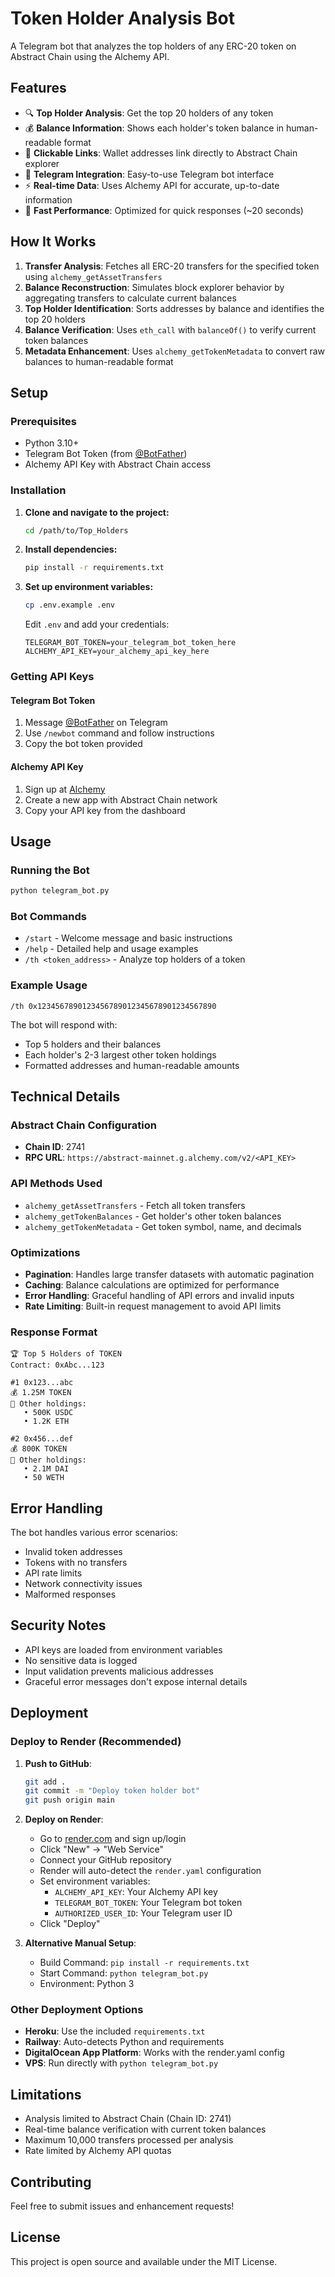 # Token Holder Analysis Bot

A Telegram bot that analyzes the top holders of any ERC-20 token on Abstract Chain using the Alchemy API.

## Features

- 🔍 **Top Holder Analysis**: Get the top 20 holders of any token
- 💰 **Balance Information**: Shows each holder's token balance in human-readable format
- 🔗 **Clickable Links**: Wallet addresses link directly to Abstract Chain explorer
- 📱 **Telegram Integration**: Easy-to-use Telegram bot interface
- ⚡ **Real-time Data**: Uses Alchemy API for accurate, up-to-date information
- 🚀 **Fast Performance**: Optimized for quick responses (~20 seconds)

## How It Works

1. **Transfer Analysis**: Fetches all ERC-20 transfers for the specified token using `alchemy_getAssetTransfers`
2. **Balance Reconstruction**: Simulates block explorer behavior by aggregating transfers to calculate current balances
3. **Top Holder Identification**: Sorts addresses by balance and identifies the top 20 holders
4. **Balance Verification**: Uses `eth_call` with `balanceOf()` to verify current token balances
5. **Metadata Enhancement**: Uses `alchemy_getTokenMetadata` to convert raw balances to human-readable format

## Setup

### Prerequisites

- Python 3.10+
- Telegram Bot Token (from [@BotFather](https://t.me/botfather))
- Alchemy API Key with Abstract Chain access

### Installation

1. **Clone and navigate to the project:**
   ```bash
   cd /path/to/Top_Holders
   ```

2. **Install dependencies:**
   ```bash
   pip install -r requirements.txt
   ```

3. **Set up environment variables:**
   ```bash
   cp .env.example .env
   ```
   
   Edit `.env` and add your credentials:
   ```env
   TELEGRAM_BOT_TOKEN=your_telegram_bot_token_here
   ALCHEMY_API_KEY=your_alchemy_api_key_here
   ```

### Getting API Keys

#### Telegram Bot Token
1. Message [@BotFather](https://t.me/botfather) on Telegram
2. Use `/newbot` command and follow instructions
3. Copy the bot token provided

#### Alchemy API Key
1. Sign up at [Alchemy](https://www.alchemy.com/)
2. Create a new app with Abstract Chain network
3. Copy your API key from the dashboard

## Usage

### Running the Bot

```bash
python telegram_bot.py
```

### Bot Commands

- `/start` - Welcome message and basic instructions
- `/help` - Detailed help and usage examples
- `/th <token_address>` - Analyze top holders of a token

### Example Usage

```
/th 0x1234567890123456789012345678901234567890
```

The bot will respond with:
- Top 5 holders and their balances
- Each holder's 2-3 largest other token holdings
- Formatted addresses and human-readable amounts

## Technical Details

### Abstract Chain Configuration
- **Chain ID**: 2741
- **RPC URL**: `https://abstract-mainnet.g.alchemy.com/v2/<API_KEY>`

### API Methods Used
- `alchemy_getAssetTransfers` - Fetch all token transfers
- `alchemy_getTokenBalances` - Get holder's other token balances
- `alchemy_getTokenMetadata` - Get token symbol, name, and decimals

### Optimizations
- **Pagination**: Handles large transfer datasets with automatic pagination
- **Caching**: Balance calculations are optimized for performance
- **Error Handling**: Graceful handling of API errors and invalid inputs
- **Rate Limiting**: Built-in request management to avoid API limits

### Response Format
```
🏆 Top 5 Holders of TOKEN
Contract: 0xAbc...123

#1 0x123...abc
💰 1.25M TOKEN
🔸 Other holdings:
   • 500K USDC
   • 1.2K ETH

#2 0x456...def
💰 800K TOKEN
🔸 Other holdings:
   • 2.1M DAI
   • 50 WETH
```

## Error Handling

The bot handles various error scenarios:
- Invalid token addresses
- Tokens with no transfers
- API rate limits
- Network connectivity issues
- Malformed responses

## Security Notes

- API keys are loaded from environment variables
- No sensitive data is logged
- Input validation prevents malicious addresses
- Graceful error messages don't expose internal details

## Deployment

### Deploy to Render (Recommended)

1. **Push to GitHub**:
   ```bash
   git add .
   git commit -m "Deploy token holder bot"
   git push origin main
   ```

2. **Deploy on Render**:
   - Go to [render.com](https://render.com) and sign up/login
   - Click "New" → "Web Service"
   - Connect your GitHub repository
   - Render will auto-detect the `render.yaml` configuration
   - Set environment variables:
     - `ALCHEMY_API_KEY`: Your Alchemy API key
     - `TELEGRAM_BOT_TOKEN`: Your Telegram bot token
     - `AUTHORIZED_USER_ID`: Your Telegram user ID
   - Click "Deploy"

3. **Alternative Manual Setup**:
   - Build Command: `pip install -r requirements.txt`
   - Start Command: `python telegram_bot.py`
   - Environment: Python 3

### Other Deployment Options

- **Heroku**: Use the included `requirements.txt`
- **Railway**: Auto-detects Python and requirements
- **DigitalOcean App Platform**: Works with the render.yaml config
- **VPS**: Run directly with `python telegram_bot.py`

## Limitations

- Analysis limited to Abstract Chain (Chain ID: 2741)
- Real-time balance verification with current token balances
- Maximum 10,000 transfers processed per analysis
- Rate limited by Alchemy API quotas

## Contributing

Feel free to submit issues and enhancement requests!

## License

This project is open source and available under the MIT License.
